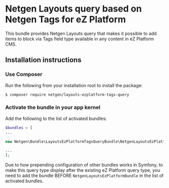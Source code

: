 # Netgen Layouts query based on Netgen Tags for eZ Platform

This bundle provides Netgen Layouts query that makes it possible to add items to
block via Tags field type available in any content in eZ Platform CMS.

## Installation instructions

### Use Composer

Run the following from your installation root to install the package:

```bash
$ composer require netgen/layouts-ezplatform-tags-query
```

### Activate the bundle in your app kernel

Add the following to the list of activated bundles:

```php
$bundles = [
...

new Netgen\Bundle\LayoutsEzPlatformTagsQueryBundle\NetgenLayoutsEzPlatformTagsQueryBundle(),

...
];
```

Due to how prepending configuration of other bundles works in Symfony, to make
this query type display after the existing eZ Platform query type, you need to
add the bundle BEFORE `NetgenLayoutsEzPlatformBundle` in the list of
activated bundles.

